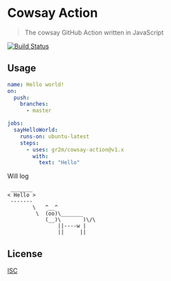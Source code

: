 # Cowsay Action

> The cowsay GitHub Action written in JavaScript

[![Build Status](https://github.com/gr2m/cowsay-action/workflows/Test/badge.svg)](https://github.com/gr2m/cowsay-action/actions)

## Usage

```yml
name: Hello world!
on:
  push:
    branches:
      - master

jobs:
  sayHelloWorld:
    runs-on: ubuntu-latest
    steps:
      - uses: gr2m/cowsay-action@v1.x
        with:
          text: "Hello"
```

Will log

```
 _______
< Hello >
 -------
        \   ^__^
         \  (oo)\_______
            (__)\       )\/\
                ||----w |
                ||     ||
```

## License

[ISC](LICENSE)
